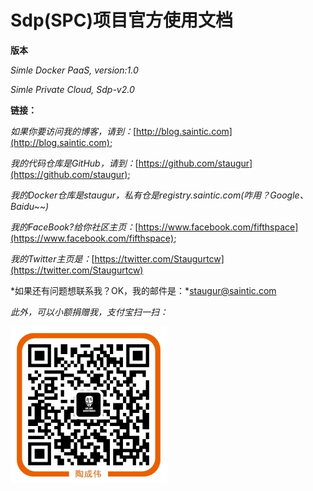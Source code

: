 # **Sdp(SPC)项目官方使用文档**

**版本**

*Simle Docker PaaS, version:1.0*

*Simle Private Cloud, Sdp-v2.0*

**链接：**

*如果你要访问我的博客，请到：*[http://blog.saintic.com](http://blog.saintic.com);

*我的代码仓库是GitHub，请到：*[https://github.com/staugur](https://github.com/staugur);

*我的Docker仓库是staugur，私有仓是registry.saintic.com(咋用？Google、Baidu~~)*

*我的FaceBook?给你社区主页：*[https://www.facebook.com/fifthspace](https://www.facebook.com/fifthspace);

*我的Twitter主页是：*[https://twitter.com/Staugurtcw](https://twitter.com/Staugurtcw)

*如果还有问题想联系我？OK，我的邮件是：*staugur@saintic.com

*此外，可以小额捐赠我，支付宝扫一扫：*

![](imgs/alipay.jpg)


